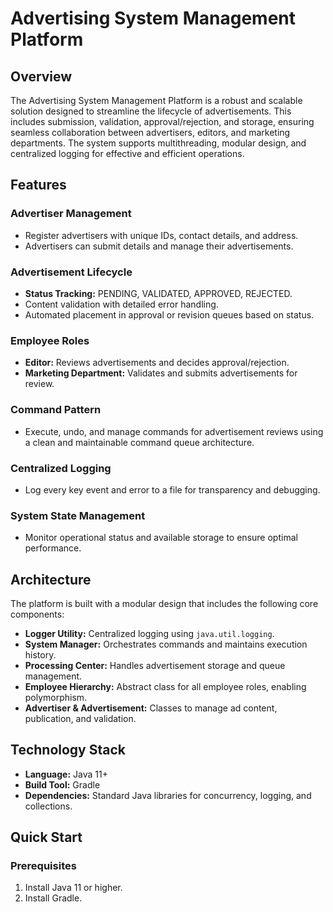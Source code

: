# Advertising System Management Platform

## Overview
The Advertising System Management Platform is a robust and scalable solution designed to streamline the lifecycle of advertisements. This includes submission, validation, approval/rejection, and storage, ensuring seamless collaboration between advertisers, editors, and marketing departments. The system supports multithreading, modular design, and centralized logging for effective and efficient operations.

## Features

### Advertiser Management
- Register advertisers with unique IDs, contact details, and address.
- Advertisers can submit details and manage their advertisements.

### Advertisement Lifecycle
- **Status Tracking:** PENDING, VALIDATED, APPROVED, REJECTED.
- Content validation with detailed error handling.
- Automated placement in approval or revision queues based on status.

### Employee Roles
- **Editor:** Reviews advertisements and decides approval/rejection.
- **Marketing Department:** Validates and submits advertisements for review.

### Command Pattern
- Execute, undo, and manage commands for advertisement reviews using a clean and maintainable command queue architecture.

### Centralized Logging
- Log every key event and error to a file for transparency and debugging.

### System State Management
- Monitor operational status and available storage to ensure optimal performance.

## Architecture
The platform is built with a modular design that includes the following core components:

- **Logger Utility:** Centralized logging using `java.util.logging`.
- **System Manager:** Orchestrates commands and maintains execution history.
- **Processing Center:** Handles advertisement storage and queue management.
- **Employee Hierarchy:** Abstract class for all employee roles, enabling polymorphism.
- **Advertiser & Advertisement:** Classes to manage ad content, publication, and validation.

## Technology Stack
- **Language:** Java 11+
- **Build Tool:** Gradle
- **Dependencies:** Standard Java libraries for concurrency, logging, and collections.

## Quick Start

### Prerequisites
1. Install Java 11 or higher.
2. Install Gradle.



 
